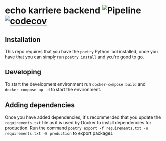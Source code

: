 # echo karriere backend ![Pipeline](https://github.com/echo-karriere/backend/workflows/Pipeline/badge.svg) [![codecov](https://codecov.io/gh/echo-karriere/backend/branch/master/graph/badge.svg?token=a1G1xHaXPi)](https://codecov.io/gh/echo-karriere/backend)

## Installation

This repo requires that you have the `poetry` Python tool installed, once you have that you can simply run `poetry install` and you're good to go.

## Developing

To start the development environment run `docker-compose build` and `docker-compose up -d` to start the environment.

## Adding dependencies

Once you have added dependencies, it's recommended that you update the `requirements.txt` file as it is used by Docker to install dependencies for production. Run the command `poetry export -f requirements.txt -o requirements.txt -E production` to export packages.

